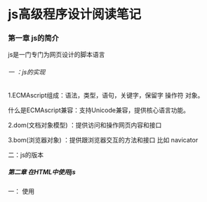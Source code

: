 # js高级程序设计阅读笔记

### 第一章 js的简介

js是一门专门为网页设计的脚本语言

###### 一 ：js的实现

1.ECMAscript组成：语法，类型，语句，关键字，保留字  操作符  对象。

什么是ECMAscript兼容：支持Unicode兼容，提供核心语言功能。

2.dom(文档对象模型) ：提供访问和操作网页内容和接口

3.bom(浏览器对象) ：提供跟浏览器交互的方法和接口 比如 navicator

二：js的版本

##### 第二章 在HTML中使用js

一： 使用<script>元素 该元素有6个属性

 1.async：可选。不是必须的表示应该立即下载脚本  只针src指向的外部js文件有效 ，对自己的包含无效。

2.charset：可选。

3.src  指向外部脚本js文件

4.defer  相当于window.onload属性 等文档全部加载完成的时候 再加载该js脚本  仅限外部使用

5 type      可选。可以看成是language的替代属性；表示编写代码使用的脚本语言的内容类型（也称为MIME类型）。虽然text/javascript和text/ecmascript都已经不被推荐使用

6 language   已废弃。原来用于表示编写代码使用的脚本语言。大多数浏览器会忽略这个属性，因此也没有必要在用了

######  注意：

带有src属性的<script>元素不应该在其<script>和\</script>中包含额外的js代码。

如果包含了嵌入的js代码，则只会下载并执行src指向的外部脚本文件，嵌入的代码会被忽略

为什么页面引入js的script标签要放在 body的最后面，是因为如果放置在head中，要先加载

js文件，然后再加载body中的html代码显示，就会导致页面出现一段时间的空白.

##### 第三章 基本数据类型

##### 一 ：Undefined

undefined :声明变量但是没有使用的时候就是undefined

例如 var message ; //undefined

###### 二：Null 

声明了一个变量 初始化的时候推荐给null

var message=null; 

type of message  //object

###### 三： Number类型

##### 1：基本数值字面量

可以保存 八进制  十进制  十六进制数

var num=0xA //16进制输出 10   

var  num=079   //输出79

八进制字面量在严格模式下是无效的，会导致js引擎抛出错误

##### 2：浮点数据类型

在js中永远不要测试浮点数,因为不准确

例如 0.1+0.2 >0.3   0.2+0.4>0.6  0.4+0.8>1.2   0.3+0.6<0.9

0.1+0.1=0.2

##### 3：数值范围

例如:Number.MAX_VALUE+Number.MAX_VALUE  //Ininity 正无穷  返回的结果就无法进行下一步运算

##### 4：NaN

什么是NaN它是一个Number类型的值，可以通过type of 来检测基本数据类型。

##### NaN有2个特点：

1.就是任何涉及NaN的+ - *  /操作的结果都是NaN

2.就是任何的NaN都是不相等的，包括NaN本身.

console.log(NaN==NaN)  //false

为了针对以上情况，ECMAScript定义了 isNaN函数，该函数接收了一个参数，该参数可以是任何类型，而函数会帮我们确定这个参数是不是数字.

isNaN(NaN)  //返回true 

isNaN('abc')  //也是返回true 为什么？因为字符串abc强转Number为NaN，所以这里返回true

isNaN('123')  //false   ‘123’  转化为数字123 

##### 特别注意：

总结：在js中，当一个对象要转化为数字的时候，首先会调用valueOf方法 ，这个时候返回了一个结果，如果这个值是原始值则返回，否则继续调用自己的toString方法。如果此时返回的还不是原始值则抛出错误.

###### 5 数值转换：

在js中有3个函数可以将其它类型的值转化为整型

方法1： parseInt()  //解析成整型,

方法2:通过包装类 Number('123')

方法3：parseFloat()  //转化成浮点数据类型

###### Number类型的转换规则如下：

如果是boolean  只有true跟false,分别转化为1跟0

如果是数字。只是简单的传入或者返回

如果是null   返回的是 0

如果是undefined 直接转化为NaN

如果是字符串要将字符串转化为数值类型规则如下：

第一种情况：如果字符串中 只包含数字，那么首先调用valueOf方法  直接转化为十进制数据

第二种情况：如果字符串中包含有浮点数据类型，那么则将其直接转化为浮点数据类型

第三种情况：如果包含有十六进制的数据时候，那么直接转化为相同大小的十进制数据

第四种情况：如果字符串是空的“ ” ，这个时候直接转化为0.

第五种情况：如果字符串中包含除上述格式之外的字符，则将其转换为NaN。

第六种情况：如果是对象，则调用对象的valueOf方法，然后依照前面的规则转换返回的值。如果转换的结果是NaN,则调用对象的toString方法，然后再次依照前面的规则转换返回的字符串值。

Number函数在转换字符串时比较复杂而且不够合理，因此在处理整数的时候更常用的是

parseInt函数

parseInt("")  //返回NaN

Number(" ")// 返回 0

##### 四：String类型

在js中字符串用双引号（”）或单引号(')都可以 不会有什么不同。

##### 字符串字面量

String数据类型包含一些特殊的字符字面量，也叫转义序列，用于表示非打印字符，或者具有其他用途的字符。这些字符字面量如下表所示：

![image](https://github.com/gdchent/web-practice/blob/master/assets/字符串字面量.png)

字符串的特点

在ECMAScript中的字符串是不可变的，也就是说，字符串一旦被创建，它们的值就不能改变。要改变某个变量保存的字符串，首先要销毁原来的字符串。

#####  js的逻辑操作符

举其中一个例子：

```javascript
<script type="text/javascript">
        //逻辑与 有一个不是boolean值的情况下 遵循以下原则
        var result = true && false;
        console.log('result', result); //输出 false 
        //逻辑与：只有2个同时为true的时候才为true
        const obj = {}
        var test2 = obj && false;
        console.log(test2)  //false
        var test3 = obj && true;
        console.log(test3); // true  如果第一个为对象 则返回第二个操作数

        //如果第一个数是字符串 返回第二个数
        var test4 = "string" && false
        console.log('test4', test4) // false

        //如果第二个数据是对象
        var test5 = true && {}
        console.log('test5', test5) // 输出  {}

        //如果第二个数据是字符串
        var test6 = true && 'abc';
        console.log('test6', test6) //输出 abc 
        //逻辑与  就是a和b2个同时满足的情况下 才为true 如果第一个为true 才对第二个值进行操作

        //如果第二个数是字符串 则返回第二个数
        var test7='字符串test7' ;
        console.log(false && test7) ;
        console.log(true && test7) ;

        //如果2个数同时为对象则返回第二个数
        //如果第一个操作数是null ,则返回null 
        // 如果第一个操作数是NaN，则返回NaN
        //如果第一个操作数是undefined,则返回underfined 

        //详情参见js高级程序设计 3.5.3 布尔操作符
        console.log(65/11)
        
```

... 总结：js高级程序设计第三章讲的基本数据类型，个人感觉要全部记清楚是一个非常头疼的问题，这个要靠平常实战项目开发的日积月累。

&& （逻辑与）：2个全部为true的时候才返回true. 如果有一个不为布尔值  可以看上面的示例代码，或者自己

在控制台输出测试。

个人在开发中一般会比较常用的是 逻辑非 强行转化为布尔值，因为安全不会报错,按照js高级程序设计上所说的也是，任何类型的数据都可以通过逻辑非转话为true或者false.不多说了，直接第四章走起。

##### 第四章 变量作用域和内存问题

###### 4.1基本数据类型和引用数据类型

6种基本数据类型：Undefined，Null,Boolean,Number,String,Symbol.基本数据类型也叫原始数据类型。

引用数据类型：对象,数组，Date等。type of用于检测是不是对象.

###### 注意: js跟Java这里有所不同，在Java中。字符串是引用数据类型。Java定义了一个String类。

###### 4.1.1动态属性

定义基本数据类型跟定义引用数据类型的方式是基本上相同的。但是在为变量进行赋值的时候，基本数据类型跟

引用数据类型的时候，两者是不同的。

###### 应用类型示例代码如下：

```javascript
var person=new Object() ;//创建一个对象
//为对象添加属性
person.name="张三" ;
console.log(person.name);//输出张三
```

以上代码创建了一个对象，然后将其保存在变量person中。然后我们为其添加了一个person的属性。

并将其字符串给了name这个属性。如果对象不被销毁，那么该属性name将一直存在。

###### 基本数据类型示例代码如下：

```javascript
//声明一个数
var name='张三';
name.age=36 ;
console.log(name.age);//输出undefined
```

###### 4.1.2 复制变量值

```javascript
var num1=5 ;
var num2=num1;
```

基本数据类型是复制值。如果是引用类型的话这里就是2个类型变量指向同一个地址，

这个跟Java没什么区别。

总之就是 对象存在于堆内存中，基本数据类型.

###### 4.1.3传递参数

基本数据类型传参情况:

```javascript
function addTen(num){ //函数参数num
    num+=10 ;
    return num;
}
var count=20 ; //定义一个变量
var result=addTen(count) ;
console.log(count) ;//输出 20 说明 基本数据类型传递参数不是按照引用传递
```

引用数据类型传参情况:

示例代码如下：

```javascript
function setName(obj){
    obj.name="zhangsan" ；
}
var person=new Person() ;
setName(person); //传入的是引用
console.log(person.name); // zhangsan
```

注意：这里的obj是引用地址值的拷贝

4.1.4检测类型

type of用来检测基本数据类型。type of检测函数会返回 ‘function’

type of检测对象没意义，用处不大，instanceof用来检测对象。

###### 4.2执行环境以及作用域

执行环境：定义变量或者函数有权访问其它数据，决定了各自的行为。  

每个执行环境都有一个与之关联的**变量对象**。在web浏览器中，**全局执行环境被认为是一个window对象**，**因此所有全局变量和函数都是作为window对象的属性和方法创建的**。当某个执行环境中的所有代码执行完毕后，该环境被销毁，保存在其中的所有变量和函数定义也随之销毁。

每个函数都有自己的**执行环境**。当执行流进入一个函数的时候，函数的环境就会被推入一个环境栈中。而在函数执行完之后，栈将其环境弹出，把控制权返回给之前的执行环境。

当代码在一个环境中执行时，会创建变量对象的一个**作用域链**。作用域链的作用是保证对执行环境有权访问的所有变量和函数的有序访问。作用域链的前端，始终指向当前执行代码所在的环境的变量对象。如果这个环境是函数，则将其**活动对象**作为变量对象。作用域链：简单的说就是先访问自己所在的执行环境，然后依次类推，如果还找不到就执行到全局作用域中去查找变量对象。

总之：外部执行环境无法访问到内部执行环境变量对象，而内部执行环境对象可以访问外部执行环境变量对象，

全局执行环境变量对象始终都是作用域的最后一个对象。

作用域链的最前端其实就是当前执行环境的作用域，最后端就是最外面的全局执行环境。

###### 垃圾收集

js跟Java一样具有自动回收垃圾机制，也就是说当前执行环境会负责管理代码执行过程中使用的内存。

1.标记清除法

2.引用计数法

